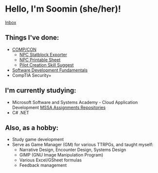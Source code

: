 # Hello, I'm Soomin (she/her)!
[Inbox](https://github.com/nimoooos/nimoooos/discussions)

## Things I've done:
* [COMP/CON](https://github.com/massif-press/compcon/)
  * [NPC Statblock Exporter](https://github.com/massif-press/compcon/blob/master/CHANGELOG.md#features-1)
  * [NPC Printable Sheet](https://github.com/massif-press/compcon/blob/master/CHANGELOG.md#features)
  * [Pilot Creation Skill Suggest](https://github.com/massif-press/compcon/blob/master/CHANGELOG.md#features)
* [Software Development Fundamentals](https://www.linkedin.com/learning/paths/software-development-fundamentals)
* CompTIA Security+

## I'm currently studying:
* Microsoft Software and Systems Academy - Cloud Application Development [MSSA Assignments Repositories](https://github.com/Soomin-Song-MSSA-PCAD17)
* C# .NET

## Also, as a hobby:
* Study game development
* Serve as Game Manager (GM) for various TTRPGs, and taught myself:
  - Narrative Design, Encounter Design, Systems Design
  - GIMP (GNU Image Manipulation Program)
  - Various Excel/GSheet formulas
  - Feedback management
 
